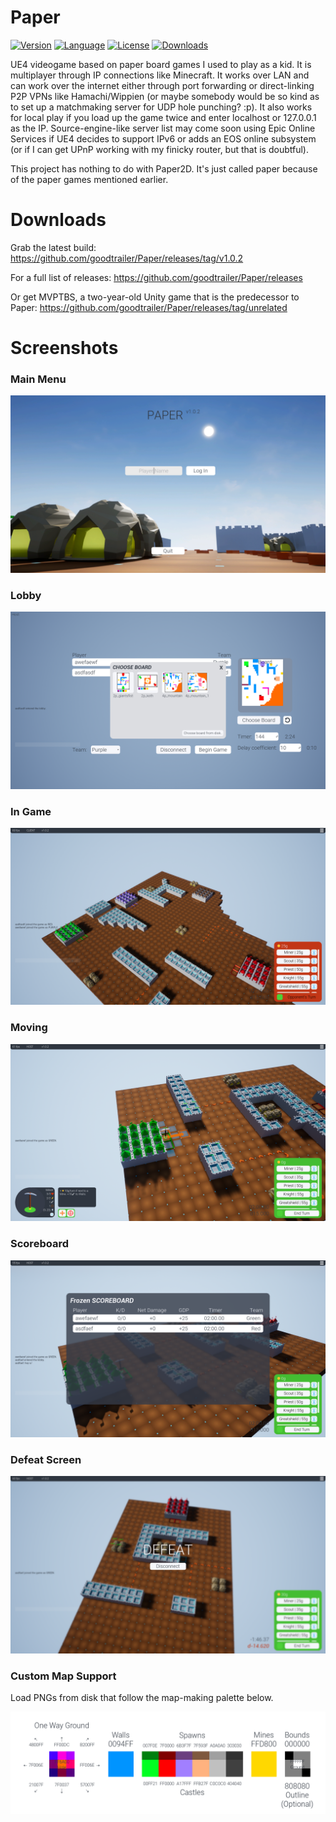 # Paper
[![Version](https://img.shields.io/github/v/release/goodtrailer/Paper.svg?color=green&style=flat-square)](https://github.com/goodtrailer/Paper/releases/latest)
[![Language](https://img.shields.io/badge/language-C%2B%2B-ff69b4?style=flat-square)](https://github.com/goodtrailer/Paper/search?l=c%2B%2B)
[![License](https://img.shields.io/github/license/goodtrailer/Paper.svg?color=blue&style=flat-square)](https://github.com/goodtrailer/Paper/blob/master/LICENSE)
[![Downloads](https://img.shields.io/github/downloads/goodtrailer/Paper/total.svg?color=orange&style=flat-square)](https://somsubhra.com/github-release-stats/?username=goodtrailer&repository=Paper&per_page=0&search=0)

UE4 videogame based on paper board games I used to play as a kid. It is multiplayer through IP connections like Minecraft. It works over LAN and can work over the internet either through port forwarding or direct-linking P2P VPNs like Hamachi/Wippien (or maybe somebody would be so kind as to set up a matchmaking server for UDP hole punching? :p). It also works for local play if you load up the game twice and enter localhost or 127.0.0.1 as the IP. Source-engine-like server list may come soon using Epic Online Services if UE4 decides to support IPv6 or adds an EOS online subsystem (or if I can get UPnP working with my finicky router, but that is doubtful).

This project has nothing to do with Paper2D. It's just called paper because of the paper games mentioned earlier.

# Downloads
Grab the latest build: <a href="https://github.com/goodtrailer/Paper/releases/tag/v1.0.2">https://github.com/goodtrailer/Paper/releases/tag/v1.0.2</a>

For a full list of releases: <a href="https://github.com/goodtrailer/Paper/releases">https://github.com/goodtrailer/Paper/releases</a>

Or get MVPTBS, a two-year-old Unity game that is the predecessor to Paper: <a href="https://github.com/goodtrailer/Paper/releases/tag/unrelated">https://github.com/goodtrailer/Paper/releases/tag/unrelated</a>

# Screenshots
### Main Menu
![Screenshot_00](https://raw.githubusercontent.com/goodtrailer/Paper/master/README/Screenshot_00.png)
### Lobby
![Screenshot_01](https://raw.githubusercontent.com/goodtrailer/Paper/master/README/Screenshot_01.png)
### In Game
![Screenshot_02](https://raw.githubusercontent.com/goodtrailer/Paper/master/README/Screenshot_02.png)
### Moving
![Screenshot_03](https://raw.githubusercontent.com/goodtrailer/Paper/master/README/Screenshot_03.png)
### Scoreboard
![Screenshot_04](https://raw.githubusercontent.com/goodtrailer/Paper/master/README/Screenshot_04.png)
### Defeat Screen
![Screenshot_05](https://raw.githubusercontent.com/goodtrailer/Paper/master/README/Screenshot_05.png)
### Custom Map Support
Load PNGs from disk that follow the map-making palette below.

![MapMakingPalette](https://raw.githubusercontent.com/goodtrailer/Paper/master/README/MapMakingPalette.png)
